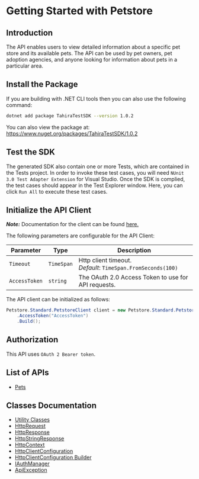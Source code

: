 
# Getting Started with Petstore

## Introduction

The API enables users to view detailed information about a specific pet store and its available pets. The API can be used by pet owners, pet adoption agencies, and anyone looking for information about pets in a particular area.

## Install the Package

If you are building with .NET CLI tools then you can also use the following command:

```bash
dotnet add package TahiraTestSDK --version 1.0.2
```

You can also view the package at:
https://www.nuget.org/packages/TahiraTestSDK/1.0.2

## Test the SDK

The generated SDK also contain one or more Tests, which are contained in the Tests project. In order to invoke these test cases, you will need `NUnit 3.0 Test Adapter Extension` for Visual Studio. Once the SDK is complied, the test cases should appear in the Test Explorer window. Here, you can click `Run All` to execute these test cases.

## Initialize the API Client

**_Note:_** Documentation for the client can be found [here.](https://www.github.com/TahiraKhattak/tahira-test-dotnet-sdk/tree/1.0.2/doc/client.md)

The following parameters are configurable for the API Client:

| Parameter | Type | Description |
|  --- | --- | --- |
| `Timeout` | `TimeSpan` | Http client timeout.<br>*Default*: `TimeSpan.FromSeconds(100)` |
| `AccessToken` | `string` | The OAuth 2.0 Access Token to use for API requests. |

The API client can be initialized as follows:

```csharp
Petstore.Standard.PetstoreClient client = new Petstore.Standard.PetstoreClient.Builder()
    .AccessToken("AccessToken")
    .Build();
```

## Authorization

This API uses `OAuth 2 Bearer token`.

## List of APIs

* [Pets](https://www.github.com/TahiraKhattak/tahira-test-dotnet-sdk/tree/1.0.2/doc/controllers/pets.md)

## Classes Documentation

* [Utility Classes](https://www.github.com/TahiraKhattak/tahira-test-dotnet-sdk/tree/1.0.2/doc/utility-classes.md)
* [HttpRequest](https://www.github.com/TahiraKhattak/tahira-test-dotnet-sdk/tree/1.0.2/doc/http-request.md)
* [HttpResponse](https://www.github.com/TahiraKhattak/tahira-test-dotnet-sdk/tree/1.0.2/doc/http-response.md)
* [HttpStringResponse](https://www.github.com/TahiraKhattak/tahira-test-dotnet-sdk/tree/1.0.2/doc/http-string-response.md)
* [HttpContext](https://www.github.com/TahiraKhattak/tahira-test-dotnet-sdk/tree/1.0.2/doc/http-context.md)
* [HttpClientConfiguration](https://www.github.com/TahiraKhattak/tahira-test-dotnet-sdk/tree/1.0.2/doc/http-client-configuration.md)
* [HttpClientConfiguration Builder](https://www.github.com/TahiraKhattak/tahira-test-dotnet-sdk/tree/1.0.2/doc/http-client-configuration-builder.md)
* [IAuthManager](https://www.github.com/TahiraKhattak/tahira-test-dotnet-sdk/tree/1.0.2/doc/i-auth-manager.md)
* [ApiException](https://www.github.com/TahiraKhattak/tahira-test-dotnet-sdk/tree/1.0.2/doc/api-exception.md)

